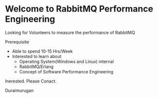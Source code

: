 # Welcome to RabbitMQ Performance Engineering

Looking for Volunteers to measure the performance of RabbitMQ

Prerequisite
- Able to spend 10-15 Hrs/Week
- Interested to learn about 
  - Operating System(Windows and Linux) internal
  - RabbitMQ/Erlang
  - Concept of Software Performance Engineering
  
Inerested. Please Conact.

Duraimurugan


